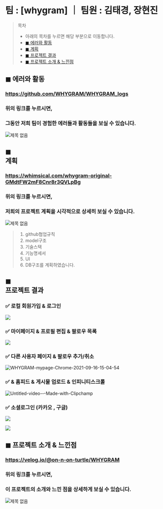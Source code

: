 # 팀 : [whygram]  ｜ 팀원 : 김태경, 장현진


> 목차 
> - 아래의 목차를 누르면 해당 부분으로 이동합니다. 
> - <a href="#a"> ◼ 에러와 활동 </a>
> - <a href="#b"> ◼  계획 </a>
> - <a href="#c"> ◼ 프로젝트 결과 </a>
> - <a href="#d"> ◼ 프로젝트 소개 & 느낀점 </a>



##  <div id="a"> ◼ 에러와 활동 </div> 
### https://github.com/WHYGRAM/WHYGRAM_logs
### 위의 링크를 누르시면, 
### 그동안 저희 팀이 경험한 에러들과 활동들을 보실 수 있습니다.

![제목 없음](https://user-images.githubusercontent.com/81272691/133560387-a3ddf48e-2ad3-434f-8e07-c8a4f6594d06.png)



## ◼  <div id="b"> 계획 </div>
### https://whimsical.com/whygram-original-GMdtFW2mF8Cnr8r3QVLpBg
### 위의 링크를 누르시면, 
### 저희의 프로젝트 계획을 시각적으로 상세히 보실 수 있습니다.

![제목 없음](https://user-images.githubusercontent.com/81272691/133560043-e910a910-9408-479a-a760-4d6d4832a99d.png)


> 1. github협업규칙
> 2. model구조
> 3. 기술스택
> 4. 기능명세서
> 5. UI
> 6. DB구조를 계획하였습니다. 





## ◼ <div id="c"> 프로젝트 결과 </div>



### ✅ 로컬 회원가입 & 로그인 

![](https://images.velog.io/images/on-n-on-turtle/post/5a1d0301-7c8b-4fe2-8564-58c4c0586837/Untitled-video-%E2%80%90-Made-with-Clipchamp.gif)

### ✅ 마이페이지 & 프로필 편집 & 팔로우 목록

![](https://images.velog.io/images/on-n-on-turtle/post/4d354254-64f6-41c6-b24a-2ae643f9e61a/Untitled-video-%E2%80%90-Made-with-Clipchamp%20(1).gif)

### ✅ 다른 사용자 페이지 & 팔로우 추가/취소 

![WHYGRAM-mypage-Chrome-2021-09-16-15-04-54](https://user-images.githubusercontent.com/81272691/133560858-05a40074-356a-4c2f-804a-b254f6497ba1.gif)


### ✅ & 홈피드 & 게시물 업로드 & 인피니티스크롤

![Untitled-video-‐-Made-with-Clipchamp](https://user-images.githubusercontent.com/81272691/133561683-b5a219d8-b3b8-4d51-b9fe-fb4cede6379a.gif)



### ✅ 소셜로그인  (카카오 , 구글)


![](https://images.velog.io/images/on-n-on-turtle/post/ed19078b-0786-4ba1-8c08-94e7beca675c/WHYGRAM-start-page-Chrome-2021-09-16-14-26-32.gif)

![](https://images.velog.io/images/on-n-on-turtle/post/fc551eb9-b2b0-4840-9845-921e78c71d9c/WHYGRAM-start-page-Chrome-2021-09-16-14-55-11.gif)


## <div id="d"> ◼ 프로젝트 소개 & 느낀점 </div> 

### https://velog.io/@on-n-on-turtle/WHYGRAM
### 위의 링크를 누르시면, 
### 이 프로젝트의 소개와 느낀 점을 상세하게 보실 수 있습니다. 

![제목 없음](https://user-images.githubusercontent.com/81272691/133574983-254f625d-c547-4d61-add0-c18bde504bf6.png)

